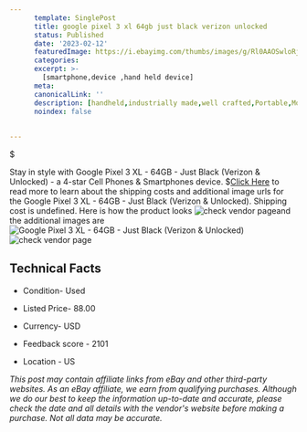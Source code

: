 ```yaml
---
      template: SinglePost
      title: google pixel 3 xl 64gb just black verizon unlocked 
      status: Published
      date: '2023-02-12'
      featuredImage: https://i.ebayimg.com/thumbs/images/g/Rl0AAOSwloRj4UYj/s-l225.jpg
      categories: 
      excerpt: >-
        [smartphone,device ,hand held device]
      meta:
      canonicalLink: ''
      description: [handheld,industrially made,well crafted,Portable,Mobile,Compact,Convenient,Lightweight,Maneuverable,Man-portable,Miniature,Carriable,Hand-held,Light,Holdable,Transportable,Mobile device,Pocket-sized,On-the-go,Wireless,Cordless,Compact size,Convenient size, smartphone,device ,hand held device]
      noindex: false
      
        
---
```

$

Stay in style with Google Pixel 3 XL - 64GB - Just Black (Verizon & Unlocked) - a 4-star Cell Phones & Smartphones device.
$[Click Here](https://www.ebay.com/itm/195587262020?hash=item2d89e8c644%3Ag%3ARl0AAOSwloRj4UYj&mkevt=1&mkcid=1&mkrid=711-53200-19255-0&campid=%253CePNCampaignId%253E&customid=%253CreferenceId%253E&toolid=10049) to read more to learn about the shipping costs and additional image urls for the Google Pixel 3 XL - 64GB - Just Black (Verizon & Unlocked). Shipping cost is undefined. Here is how the product looks ![check vendor page](https://i.ebayimg.com/thumbs/images/g/Rl0AAOSwloRj4UYj/s-l225.jpg)and the additional images are![Google Pixel 3 XL - 64GB - Just Black (Verizon & Unlocked)](https://i.ebayimg.com/images/g/Rl0AAOSwloRj4UYj/s-l1600.jpg)![check vendor page](https://origin-galleryplus.ebayimg.com/ws/web/195587262020_2_0_1/225x225.jpg,https://origin-galleryplus.ebayimg.com/ws/web/195587262020_3_0_1/225x225.jpg,https://origin-galleryplus.ebayimg.com/ws/web/195587262020_4_0_1/225x225.jpg,https://origin-galleryplus.ebayimg.com/ws/web/195587262020_5_0_1/225x225.jpg,https://origin-galleryplus.ebayimg.com/ws/web/195587262020_6_0_1/225x225.jpg)



 ## Technical Facts 



     
      

 - Condition- Used 


      

 - Listed Price- 88.00 


      

 - Currency- USD 


      

 - Feedback score - 2101 


      

 - Location - US 


      
      

 *_This post may contain affiliate links from eBay and other third-party websites. As an eBay affiliate, we earn from qualifying purchases. Although we do our best to keep the information up-to-date and accurate, please check the date and all details with the vendor's website before making a purchase. Not all data may be accurate._*






